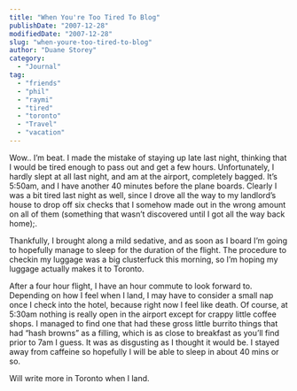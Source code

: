 ```yaml
---
title: "When You're Too Tired To Blog"
publishDate: "2007-12-28"
modifiedDate: "2007-12-28"
slug: "when-youre-too-tired-to-blog"
author: "Duane Storey"
category:
  - "Journal"
tag:
  - "friends"
  - "phil"
  - "raymi"
  - "tired"
  - "toronto"
  - "Travel"
  - "vacation"
---
```


Wow.. I’m beat. I made the mistake of staying up late last night, thinking that I would be tired enough to pass out and get a few hours. Unfortunately, I hardly slept at all last night, and am at the airport, completely bagged. It’s 5:50am, and I have another 40 minutes before the plane boards. Clearly I was a bit tired last night as well, since I drove all the way to my landlord’s house to drop off six checks that I somehow made out in the wrong amount on all of them (something that wasn’t discovered until I got all the way back home);.

Thankfully, I brought along a mild sedative, and as soon as I board I’m going to hopefully manage to sleep for the duration of the flight. The procedure to checkin my luggage was a big clusterfuck this morning, so I’m hoping my luggage actually makes it to Toronto.

After a four hour flight, I have an hour commute to look forward to. Depending on how I feel when I land, I may have to consider a small nap once I check into the hotel, because right now I feel like death. Of course, at 5:30am nothing is really open in the airport except for crappy little coffee shops. I managed to find one that had these gross little burrito things that had “hash browns” as a filling, which is as close to breakfast as you’ll find prior to 7am I guess. It was as disgusting as I thought it would be. I stayed away from caffeine so hopefully I will be able to sleep in about 40 mins or so.

Will write more in Toronto when I land.